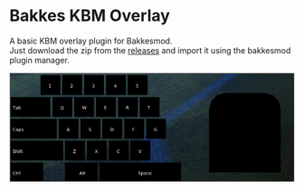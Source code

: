 # Bakkes KBM Overlay
A basic KBM overlay plugin for Bakkesmod.  
Just download the zip from the [releases](https://github.com/kregerl/BakkesKBMOverlay/releaases) and import it using the bakkesmod plugin manager.  


![BakkesKBMOverlay](overlay.png)
